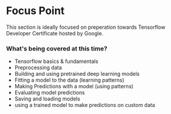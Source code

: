 # Focus Point
This section is ideally focused on preperation towards Tensorflow Developer Certificate hosted by Google.

### What's being covered at this time?
* Tensorflow basics & fundamentals
* Preprocessing data
* Building and using pretrained deep learning models
* Fitting a model to the data (learning patterns)
* Making Predictions with a model (using patterns)
* Evaluating model predictions
* Saving and loading models
* using a trained model to make predictions on custom data
